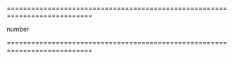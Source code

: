 <!--**
/*-------------------------------------------
    Auto-generated file. Do not modify.
-------------------------------------------

**-->
===========================================================================
<!--type-->number<!--/type-->
===========================================================================

<!--shortDescription-->

<!--/shortDescription-->

<!--fullDescription-->

<!--/fullDescription-->